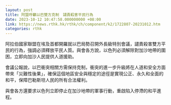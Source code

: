 ```yaml
---
layout: post
title: 阿盟呼籲以巴雙方克制　譴責殺害平民行為
date: 2023-10-12 10:47:58.000000000 +08:00
link: https://news.rthk.hk/rthk/ch/component/k2/1722807-20231012.htm
categories: rthk
---
```


阿拉伯國家聯盟在埃及首都開羅就以巴局勢召開外長級特別會議，譴責殺害雙方平民的行為，強調必須釋放平民人質。與會各方說，以色列必須解除對加沙地帶的圍困，立即向加沙人民提供人道援助。

會議公報說，以巴衝突相關方需保持克制，衝突的進一步升級將在人道和安全方面帶來「災難性後果」，確保這個地區安全與穩定的途徑是實現公正、永久和全面的和平，保障巴勒斯坦人民的所有合法權利。

與會各方還要求以色列立即停止在加沙地帶的軍事行動，重啟陷入停滯的和平進程。
